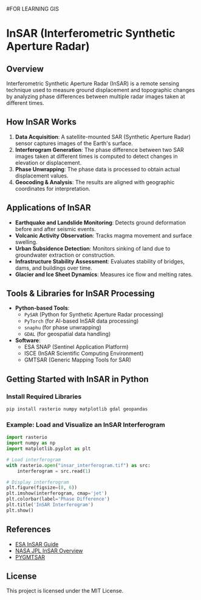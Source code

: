 #FOR LEARNING GIS

# InSAR (Interferometric Synthetic Aperture Radar)

## Overview
Interferometric Synthetic Aperture Radar (InSAR) is a remote sensing technique used to measure ground displacement and topographic changes by analyzing phase differences between multiple radar images taken at different times.

## How InSAR Works
1. **Data Acquisition**: A satellite-mounted SAR (Synthetic Aperture Radar) sensor captures images of the Earth's surface.
2. **Interferogram Generation**: The phase difference between two SAR images taken at different times is computed to detect changes in elevation or displacement.
3. **Phase Unwrapping**: The phase data is processed to obtain actual displacement values.
4. **Geocoding & Analysis**: The results are aligned with geographic coordinates for interpretation.

## Applications of InSAR
- **Earthquake and Landslide Monitoring**: Detects ground deformation before and after seismic events.
- **Volcanic Activity Observation**: Tracks magma movement and surface swelling.
- **Urban Subsidence Detection**: Monitors sinking of land due to groundwater extraction or construction.
- **Infrastructure Stability Assessment**: Evaluates stability of bridges, dams, and buildings over time.
- **Glacier and Ice Sheet Dynamics**: Measures ice flow and melting rates.

## Tools & Libraries for InSAR Processing
- **Python-based Tools**:
  - `PySAR` (Python for Synthetic Aperture Radar processing)
  - `PyTorch` (for AI-based InSAR data processing)
  - `snaphu` (for phase unwrapping)
  - `GDAL` (for geospatial data handling)
- **Software**:
  - ESA SNAP (Sentinel Application Platform)
  - ISCE (InSAR Scientific Computing Environment)
  - GMTSAR (Generic Mapping Tools for SAR)
  
## Getting Started with InSAR in Python
### Install Required Libraries
```bash
pip install rasterio numpy matplotlib gdal geopandas
```

### Example: Load and Visualize an InSAR Interferogram
```python
import rasterio
import numpy as np
import matplotlib.pyplot as plt

# Load interferogram
with rasterio.open("insar_interferogram.tif") as src:
    interferogram = src.read(1)

# Display interferogram
plt.figure(figsize=(8, 6))
plt.imshow(interferogram, cmap='jet')
plt.colorbar(label='Phase Difference')
plt.title('InSAR Interferogram')
plt.show()
```

## References
- [ESA InSAR Guide](https://earth.esa.int/eogateway/activities/insar)
- [NASA JPL InSAR Overview](https://www.jpl.nasa.gov/edu/learn/project/insar)
- [PYGMTSAR](https://github.com/AlexeyPechnikov/pygmtsar)

## License
This project is licensed under the MIT License.


